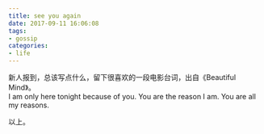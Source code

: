 ```yaml
---
title: see you again
date: 2017-09-11 16:06:08
tags: 
- gossip
categories:
- life
---
```


新人报到，总该写点什么，留下很喜欢的一段电影台词，出自《Beautiful Mind》。  
I am only here tonight because of you. You are the reason I am. You are all my reasons.

以上。